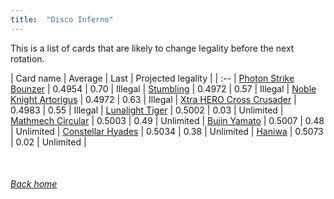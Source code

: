 ```yaml
---
title:  "Disco Inferno"
---
```


This is a list of cards that are likely to change legality before the next rotation.

| Card name | Average | Last | Projected legality |
| :-- |
[Photon Strike Bounzer](https://db.ygoprodeck.com/card/?search=Photon%20Strike%20Bounzer) | 0.4954 | 0.70 | Illegal |
[Stumbling](https://db.ygoprodeck.com/card/?search=Stumbling) | 0.4972 | 0.57 | Illegal |
[Noble Knight Artorigus](https://db.ygoprodeck.com/card/?search=Noble%20Knight%20Artorigus) | 0.4972 | 0.63 | Illegal |
[Xtra HERO Cross Crusader](https://db.ygoprodeck.com/card/?search=Xtra%20HERO%20Cross%20Crusader) | 0.4983 | 0.55 | Illegal |
[Lunalight Tiger](https://db.ygoprodeck.com/card/?search=Lunalight%20Tiger) | 0.5002 | 0.03 | Unlimited |
[Mathmech Circular](https://db.ygoprodeck.com/card/?search=Mathmech%20Circular) | 0.5003 | 0.49 | Unlimited |
[Bujin Yamato](https://db.ygoprodeck.com/card/?search=Bujin%20Yamato) | 0.5007 | 0.48 | Unlimited |
[Constellar Hyades](https://db.ygoprodeck.com/card/?search=Constellar%20Hyades) | 0.5034 | 0.38 | Unlimited |
[Haniwa](https://db.ygoprodeck.com/card/?search=Haniwa) | 0.5073 | 0.02 | Unlimited |

<br>

###### [Back home](index)